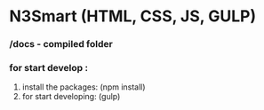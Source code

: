 # N3Smart (HTML, CSS, JS, GULP)
### /docs - compiled folder
### for start develop :
1. install the packages: (npm install)
2. for start developing: (gulp)
